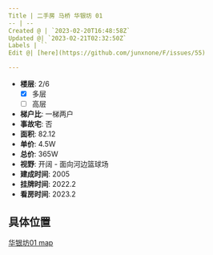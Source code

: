 ```yaml
---
Title | 二手房 马桥 华银坊 01
-- | --
Created @ | `2023-02-20T16:48:58Z`
Updated @| `2023-02-21T02:32:50Z`
Labels | ``
Edit @| [here](https://github.com/junxnone/F/issues/55)

---
```

- **楼层**: 2/6
  - [x] 多层  
  - [ ] 高层
- **梯户比**: 一梯两户
- **事故宅**: 否
- **面积**: 82.12
- **单价**: 4.5W
- **总价**: 365W
- **视野**: 开阔 - 面向河边篮球场
- **建成时间**: 2005
- **挂牌时间**: 2022.2
- **看房时间**: 2023.2

## 具体位置

[华银坊01 map](https://junxnone.github.io/fmap/at/hyf01 ':include :type=iframe width=100% height=1200px')
